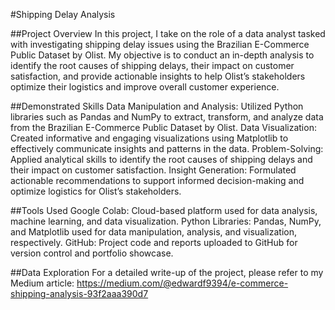 #Shipping Delay Analysis

##Project Overview
In this project, I take on the role of a data analyst tasked with investigating shipping delay issues using the Brazilian E-Commerce Public Dataset by Olist. My objective is to conduct an in-depth analysis to identify the root causes of shipping delays, their impact on customer satisfaction, and provide actionable insights to help Olist’s stakeholders optimize their logistics and improve overall customer experience.

##Demonstrated Skills
Data Manipulation and Analysis: Utilized Python libraries such as Pandas and NumPy to extract, transform, and analyze data from the Brazilian E-Commerce Public Dataset by Olist.
Data Visualization: Created informative and engaging visualizations using Matplotlib to effectively communicate insights and patterns in the data.
Problem-Solving: Applied analytical skills to identify the root causes of shipping delays and their impact on customer satisfaction.
Insight Generation: Formulated actionable recommendations to support informed decision-making and optimize logistics for Olist’s stakeholders.

##Tools Used
Google Colab: Cloud-based platform used for data analysis, machine learning, and data visualization.
Python Libraries: Pandas, NumPy, and Matplotlib used for data manipulation, analysis, and visualization, respectively.
GitHub: Project code and reports uploaded to GitHub for version control and portfolio showcase.

##Data Exploration
For a detailed write-up of the project, please refer to my Medium article: https://medium.com/@edwardf9394/e-commerce-shipping-analysis-93f2aaa390d7
